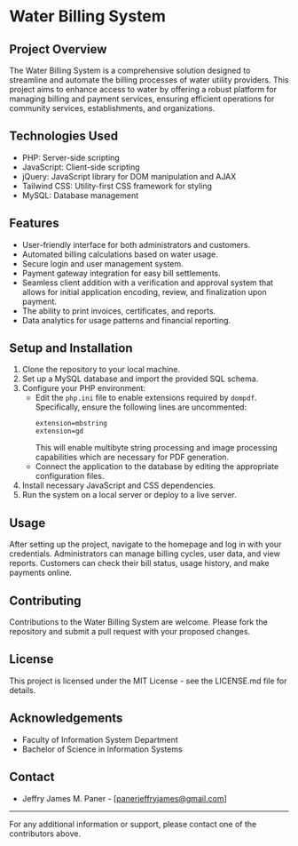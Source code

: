 # Water Billing System

## Project Overview
The Water Billing System is a comprehensive solution designed to streamline and automate the billing processes of water utility providers. This project aims to enhance access to water by offering a robust platform for managing billing and payment services, ensuring efficient operations for community services, establishments, and organizations.

## Technologies Used
- PHP: Server-side scripting
- JavaScript: Client-side scripting
- jQuery: JavaScript library for DOM manipulation and AJAX
- Tailwind CSS: Utility-first CSS framework for styling
- MySQL: Database management

## Features
- User-friendly interface for both administrators and customers.
- Automated billing calculations based on water usage.
- Secure login and user management system.
- Payment gateway integration for easy bill settlements.
- Seamless client addition with a verification and approval system that allows for initial application encoding, review, and finalization upon payment.
- The ability to print invoices, certificates, and reports.
- Data analytics for usage patterns and financial reporting.

## Setup and Installation
1. Clone the repository to your local machine.
2. Set up a MySQL database and import the provided SQL schema.
3. Configure your PHP environment:
   - Edit the `php.ini` file to enable extensions required by `dompdf`. Specifically, ensure the following lines are uncommented:
     ```
     extension=mbstring
     extension=gd
     ```
     This will enable multibyte string processing and image processing capabilities which are necessary for PDF generation.
   - Connect the application to the database by editing the appropriate configuration files.
4. Install necessary JavaScript and CSS dependencies.
5. Run the system on a local server or deploy to a live server.

## Usage
After setting up the project, navigate to the homepage and log in with your credentials. Administrators can manage billing cycles, user data, and view reports. Customers can check their bill status, usage history, and make payments online.

## Contributing
Contributions to the Water Billing System are welcome. Please fork the repository and submit a pull request with your proposed changes.

## License
This project is licensed under the MIT License - see the LICENSE.md file for details.

## Acknowledgements
- Faculty of Information System Department
- Bachelor of Science in Information Systems

## Contact
- Jeffry James M. Paner - [panerjeffryjames@gmail.com]

---
For any additional information or support, please contact one of the contributors above.
